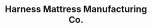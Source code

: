 ---
title: "Harness Mattress Manufacturing Co."
url: /harrison/harness-mattress-manufacturing-co/
shop: Betten
---